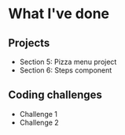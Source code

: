 # What I've done

## Projects

- Section 5: Pizza menu project
- Section 6: Steps component

## Coding challenges

- Challenge 1
- Challenge 2
